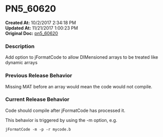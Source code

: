 # PN5_60620

**Created At:** 10/2/2017 2:34:18 PM  
**Updated At:** 11/21/2017 1:00:23 PM  
**Original Doc:** [pn5_60620](https://docs.jbase.com/36526-5-6-2-release-notes/pn5_60620)  


### Description

Add option to jFormatCode to allow DIMensioned arrays to be treated like dynamic arrays



### Previous Release Behavior

Missing MAT before an array would mean the code would not compile.



### Current Release Behavior

Code should compile after jFormatCode has processed it.

This behavior is triggered by using the -m option, e.g.

```
jFormatCode -m -p -r mycode.b
```
